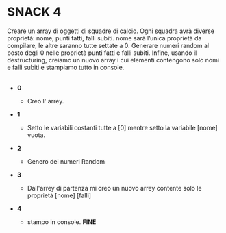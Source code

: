 # SNACK 4
Creare un array di oggetti di squadre di calcio.
Ogni squadra avrà diverse proprietà: nome, punti fatti, falli subiti.
nome sarà l’unica proprietà da compilare, le altre saranno tutte settate a 0.
Generare numeri random al posto degli 0 nelle proprietà punti fatti e falli subiti.
Infine, usando il destructuring, creiamo un nuovo array i cui elementi contengono solo nomi e falli subiti e stampiamo tutto in console.
<br>
<br>

- **0**
  - Creo l' arrey.
  
- **1**
  - Setto le variabili costanti tutte a [0] mentre setto la variabile [nome] vuota.

- **2**
  - Genero dei numeri Random

- **3**
  - Dall'arrey di partenza mi creo un nuovo arrey contente solo le proprietà [nome] [falli]

- **4**
  - stampo in console.
**FINE** 

